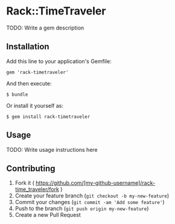 # Rack::TimeTraveler

TODO: Write a gem description

## Installation

Add this line to your application's Gemfile:

    gem 'rack-timetraveler'

And then execute:

    $ bundle

Or install it yourself as:

    $ gem install rack-timetraveler

## Usage

TODO: Write usage instructions here

## Contributing

1. Fork it ( https://github.com/[my-github-username]/rack-time_traveler/fork )
2. Create your feature branch (`git checkout -b my-new-feature`)
3. Commit your changes (`git commit -am 'Add some feature'`)
4. Push to the branch (`git push origin my-new-feature`)
5. Create a new Pull Request
